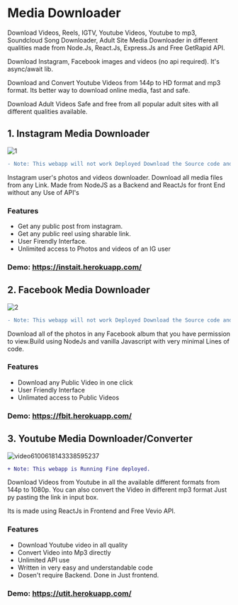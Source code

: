 # Media Downloader

Download Videos, Reels, IGTV, Youtube Videos, Youtube to mp3, Soundcloud Song Downloader, Adult Site Media Downloader in different qualities made from Node.Js, React.Js, Express.Js and Free GetRapid API. 

Download Instagram, Facebook images and videos (no api required). It's async/await lib.

Download and Convert Youtube Videos from 144p to HD format and mp3 format. Its better way to download online media, fast and safe.

Download Adult Videos Safe and free from all popular adult sites with all different qualities available.

## 1. Instagram Media Downloader

![1](https://user-images.githubusercontent.com/85479838/141991071-f33d3bf0-67da-4755-9cd0-0b02c4ca4f3e.gif)



```diff
- Note: This webapp will not work Deployed Download the Source code and Run on your Localhost it will work fine or download the source code and Run from termux in your phone it will run fine on phone's browser localstorage.
```
Instagram user's photos and videos downloader. Download all media files from any Link. Made from NodeJS as a Backend and ReactJs for front End without any Use of API's

### Features

* Get any public post from instagram.
* Get any public reel using sharable link.
* User Firendly Interface.
* Unlimited access to Photos and videos of an IG user

### Demo: https://instait.herokuapp.com/

## 2. Facebook Media Downloader

![2](https://user-images.githubusercontent.com/85479838/142007063-f3e56d6a-e181-487f-998d-dc4c7fc6b896.gif)


```diff
- Note: This webapp will not work Deployed Download the Source code and Run on your Localhost it will work fine or download the source code and Run from termux in your phone it will run fine on phone's browser localstorage.
```

Download all of the photos in any Facebook album that you have permission to view.Build using NodeJs and vanilla Javascript with very minimal Lines of code.

### Features

* Download any Public Video in one click
* User Friendly Interface
* Unlimated access to Public Videos

### Demo: https://fbit.herokuapp.com/

## 3. Youtube Media Downloader/Converter


![video6100618143338595237](https://user-images.githubusercontent.com/85479838/142135469-1929a571-beed-4664-933e-b804b7661666.gif)


```diff
+ Note: This webapp is Running Fine deployed.
```

Download Videos from Youtube in all the available different formats from 144p to 1080p. You can also convert the Video in different mp3 format Just py pasting the link in input box.

Its is made using ReactJs in Frontend and Free Vevio API.

### Features

* Download Youtube video in all quality
* Convert Video into Mp3 directly
* Unlimited API use
* Written in very easy and understandable code
* Dosen't require Backend. Done in Just frontend.

### Demo: https://utit.herokuapp.com/
